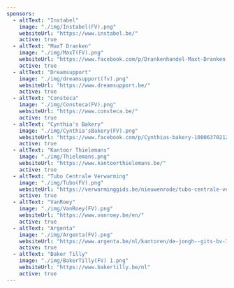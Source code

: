 ```yaml
---
sponsors:
  - altText: "Instabel"
    image: "./img/Instabel(FV).png"
    websiteUrl: "https://www.instabel.be/"
    active: true
  - altText: "MaxT Dranken"
    image: "./img/MaxT(FV).png"
    websiteUrl: "https://www.facebook.com/p/Drankenhandel-Maxt-Dranken-100084040300979/"
    active: true
  - altText: "Dreamsupport"
    image: "./img/dreamsupport(fv).png"
    websiteUrl: "https://www.dreamsupport.be/"
    active: true
  - altText: "Consteca"
    image: "./img/Consteca(FV).png"
    websiteUrl: "https://www.consteca.be/"
    active: true
  - altText: "Cynthia's Bakery"
    image: "./img/Cynthia'sBakery(FV).png"
    websiteUrl: "https://www.facebook.com/p/Cynthias-bakery-100063702123669/"
    active: true
  - altText: "Kantoor Thielemans"
    image: "./img/Thielemans.png"
    websiteUrl: "https://www.kantoorthielemans.be/"
    active: true
  - altText: "Tubo Centrale Verwarming"
    image: "./img/Tubo(FV).png"
    websiteUrl: "https://verwarminggids.be/nieuwenrode/tubo-centrale-verwarming-en/"
    active: true
  - altText: "VanRoey"
    image: "./img/VanRoey(FV).png"
    websiteUrl: "https://www.vanroey.be/en/"
    active: true
  - altText: "Argenta"
    image: "./img/Argenta(FV).png"
    websiteUrl: "https://www.argenta.be/nl/kantoren/de-jongh--gits-bv-3136.html"
    active: true
  - altText: "Baker Tilly"
    image: "./img/BakerTilly(FV) 1.png"
    websiteUrl: "https://www.bakertilly.be/nl"
    active: true
---
```

